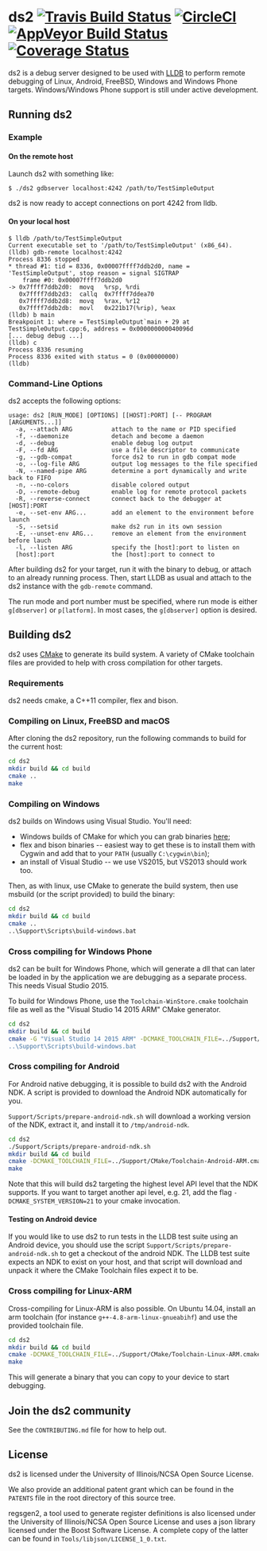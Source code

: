 # ds2 [![Travis Build Status](https://travis-ci.org/facebook/ds2.svg?branch=master)](https://travis-ci.org/facebook/ds2/branches) [![CircleCI](https://circleci.com/gh/facebook/ds2.svg?style=shield)](https://circleci.com/gh/facebook/ds2) [![AppVeyor Build Status](https://ci.appveyor.com/api/projects/status/sdt15jwwbv2ocdlg/branch/master?svg=true)](https://ci.appveyor.com/project/a20012251/ds2/branch/master) [![Coverage Status](https://coveralls.io/repos/github/facebook/ds2/badge.svg?branch=master)](https://coveralls.io/github/facebook/ds2?branch=master)

ds2 is a debug server designed to be used with [LLDB](http://lldb.llvm.org/) to
perform remote debugging of Linux, Android, FreeBSD, Windows and Windows Phone
targets. Windows/Windows Phone support is still under active development.

## Running ds2

### Example

#### On the remote host

Launch ds2 with something like:

    $ ./ds2 gdbserver localhost:4242 /path/to/TestSimpleOutput

ds2 is now ready to accept connections on port 4242 from lldb.

#### On your local host

    $ lldb /path/to/TestSimpleOutput
    Current executable set to '/path/to/TestSimpleOutput' (x86_64).
    (lldb) gdb-remote localhost:4242
    Process 8336 stopped
    * thread #1: tid = 8336, 0x00007ffff7ddb2d0, name = 'TestSimpleOutput', stop reason = signal SIGTRAP
        frame #0: 0x00007ffff7ddb2d0
    -> 0x7ffff7ddb2d0:  movq   %rsp, %rdi
       0x7ffff7ddb2d3:  callq  0x7ffff7ddea70
       0x7ffff7ddb2d8:  movq   %rax, %r12
       0x7ffff7ddb2db:  movl   0x221b17(%rip), %eax
    (lldb) b main
    Breakpoint 1: where = TestSimpleOutput`main + 29 at TestSimpleOutput.cpp:6, address = 0x000000000040096d
    [... debug debug ...]
    (lldb) c
    Process 8336 resuming
    Process 8336 exited with status = 0 (0x00000000)
    (lldb)

### Command-Line Options

ds2 accepts the following options:

```
usage: ds2 [RUN_MODE] [OPTIONS] [[HOST]:PORT] [-- PROGRAM [ARGUMENTS...]]
  -a, --attach ARG           attach to the name or PID specified
  -f, --daemonize            detach and become a daemon
  -d, --debug                enable debug log output
  -F, --fd ARG               use a file descriptor to communicate
  -g, --gdb-compat           force ds2 to run in gdb compat mode
  -o, --log-file ARG         output log messages to the file specified
  -N, --named-pipe ARG       determine a port dynamically and write back to FIFO
  -n, --no-colors            disable colored output
  -D, --remote-debug         enable log for remote protocol packets
  -R, --reverse-connect      connect back to the debugger at [HOST]:PORT
  -e, --set-env ARG...       add an element to the environment before launch
  -S, --setsid               make ds2 run in its own session
  -E, --unset-env ARG...     remove an element from the environment before lauch
  -l, --listen ARG           specify the [host]:port to listen on
  [host]:port                the [host]:port to connect to
```

After building ds2 for your target, run it with the binary to debug, or attach
to an already running process. Then, start LLDB as usual and attach to the ds2
instance with the `gdb-remote` command.

The run mode and port number must be specified, where run mode is either
`g[dbserver]` or `p[latform]`. In most cases, the `g[dbserver]` option is desired.

## Building ds2

ds2 uses [CMake](http://www.cmake.org/) to generate its build system. A variety
of CMake toolchain files are provided to help with cross compilation for other
targets.

### Requirements

ds2 needs cmake, a C++11 compiler, flex and bison.

### Compiling on Linux, FreeBSD and macOS

After cloning the ds2 repository, run the following commands to build for the
current host:

```sh
cd ds2
mkdir build && cd build
cmake ..
make
```

### Compiling on Windows

ds2 builds on Windows using Visual Studio. You'll need:

* Windows builds of CMake for which you can grab binaries
  [here](https://cmake.org/download/);
* flex and bison binaries -- easiest way to get these is to install them with
  Cygwin and add that to your `PATH` (usually `C:\cygwin\bin`);
* an install of Visual Studio -- we use VS2015, but VS2013 should work too.

Then, as with linux, use CMake to generate the build system, then use msbuild
(or the script provided) to build the binary:

```sh
cd ds2
mkdir build && cd build
cmake ..
..\Support\Scripts\build-windows.bat
```

### Cross compiling for Windows Phone

ds2 can be built for Windows Phone, which will generate a dll that can later be
loaded in by the application we are debugging as a separate process. This needs
Visual Studio 2015.

To build for Windows Phone, use the `Toolchain-WinStore.cmake` toolchain file
as well as the "Visual Studio 14 2015 ARM" CMake generator.

```sh
cd ds2
mkdir build && cd build
cmake -G "Visual Studio 14 2015 ARM" -DCMAKE_TOOLCHAIN_FILE=../Support/CMake/Toolchain-WinStore.cmake" ..
..\Support\Scripts\build-windows.bat
```

### Cross compiling for Android

For Android native debugging, it is possible to build ds2 with the Android NDK.
A script is provided to download the Android NDK automatically for you.

`Support/Scripts/prepare-android-ndk.sh` will download a working version
of the NDK, extract it, and install it to `/tmp/android-ndk`.

```sh
cd ds2
./Support/Scripts/prepare-android-ndk.sh
mkdir build && cd build
cmake -DCMAKE_TOOLCHAIN_FILE=../Support/CMake/Toolchain-Android-ARM.cmake ..
make
```

Note that this will build ds2 targeting the highest level API level that the
NDK supports. If you want to target another api level, e.g. 21, add the flag
`-DCMAKE_SYSTEM_VERSION=21` to your cmake invocation.

#### Testing on Android device

If you would like to use ds2 to run tests in the LLDB test suite using an
Android device, you should use the script
`Support/Scripts/prepare-android-ndk.sh` to get a checkout of the android NDK.
The LLDB test suite expects an NDK to exist on your host, and that script will
download and unpack it where the CMake Toolchain files expect it to be.

### Cross compiling for Linux-ARM

Cross-compiling for Linux-ARM is also possible. On Ubuntu 14.04, install an arm
toolchain (for instance `g++-4.8-arm-linux-gnueabihf`) and use the provided
toolchain file.

```sh
cd ds2
mkdir build && cd build
cmake -DCMAKE_TOOLCHAIN_FILE=../Support/CMake/Toolchain-Linux-ARM.cmake ..
make
```

This will generate a binary that you can copy to your device to start
debugging.

## Join the ds2 community

See the `CONTRIBUTING.md` file for how to help out.

## License

ds2 is licensed under the University of Illinois/NCSA Open Source License.

We also provide an additional patent grant which can be found in the `PATENTS`
file in the root directory of this source tree.

regsgen2, a tool used to generate register definitions is also licensed under
the University of Illinois/NCSA Open Source License and uses a json library
licensed under the Boost Software License. A complete copy of the latter can be
found in `Tools/libjson/LICENSE_1_0.txt`.
